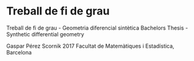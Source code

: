 # Treball de fi de grau

Treball de fi de grau - Geometria diferencial sintètica
Bachelors Thesis - Synthetic differential geometry

Gaspar Pérez Scornik 2017
Facultat de Matemàtiques i Estadística, Barcelona
